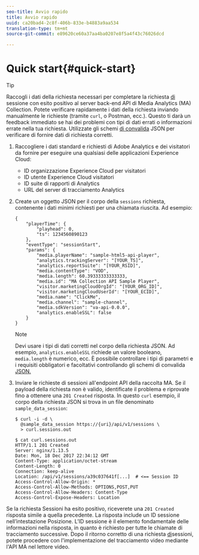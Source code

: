 ```yaml
---
seo-title: Avvio rapido
title: Avvio rapido
uuid: ca20bad4-2c8f-406b-833e-b4883a9aa534
translation-type: tm+mt
source-git-commit: e89620ce60a37aa4ba0207e8f5a4f43c76026dcd

---
```



# Quick start{#quick-start}

>[!TIP]
>
>Raccogli i dati della richiesta necessari per completare la richiesta [di](/help/media-collection-api/mc-api-ref/mc-api-sessions-req.md) sessione con esito positivo al server back-end API di Media Analytics (MA) Collection. Potete verificare rapidamente i dati della richiesta inviando manualmente le richieste (tramite `curl`, o Postman, ecc.). Questo ti darà un feedback immediato se hai dei problemi con tipi di dati errati o informazioni errate nella tua richiesta. Utilizzate gli schemi [di convalida](/help/media-collection-api/mc-api-ref/mc-api-json-validation.md) JSON per verificare di fornire dati di richiesta corretti.

1. Raccogliere i dati standard e richiesti di Adobe Analytics e dei visitatori da fornire per eseguire una qualsiasi delle applicazioni Experience Cloud:

   * ID organizzazione Experience Cloud per visitatori
   * ID utente Experience Cloud visitatori
   * ID suite di rapporti di Analytics
   * URL del server di tracciamento Analytics

1. Create un oggetto JSON per il corpo della `sessions` richiesta, contenente i dati minimi richiesti per una chiamata riuscita. Ad esempio:

   ```
   { 
       "playerTime": { 
           "playhead": 0, 
           "ts": 1234560890123 
       }, 
       "eventType": "sessionStart", 
       "params": { 
           "media.playerName": "sample-html5-api-player", 
           "analytics.trackingServer": "[YOUR_TS]", 
           "analytics.reportSuite": "[YOUR_RSID]", 
           "media.contentType": "VOD", 
           "media.length": 60.39333333333333, 
           "media.id": "MA Collection API Sample Player", 
           "visitor.marketingCloudOrgId": "[YOUR_ORG_ID]", 
           "visitor.marketingCloudUserId": "[YOUR_ECID]",
           "media.name": "ClickMe", 
           "media.channel": "sample-channel", 
           "media.sdkVersion": "va-api-0.0.0", 
           "analytics.enableSSL": false 
       } 
   }
   ```

   >[!NOTE]
   >
   >Devi usare i tipi di dati corretti nel corpo della richiesta JSON. Ad esempio, `analytics.enableSSL` richiede un valore booleano, `media.length` è numerico, ecc. È possibile controllare i tipi di parametri e i requisiti obbligatori e facoltativi controllando gli schemi di convalida [JSON.](/help/media-collection-api/mc-api-impl/mc-api-validate-reqs.md)

1. Inviare le richieste di sessioni all'endpoint API della raccolta MA. Se il payload della richiesta non è valido, identificate il problema e riprovate fino a ottenere una `201 Created` risposta. In questo `curl` esempio, il corpo della richiesta JSON si trova in un file denominato `sample_data_session`:

   ```
   $ curl -i -d \ 
     @sample_data_session https://{uri}/api/v1/sessions \ 
     > curl.sessions.out 
   
   $ cat curl.sessions.out 
   HTTP/1.1 201 Created 
   Server: nginx/1.13.5 
   Date: Mon, 18 Dec 2017 22:34:12 GMT 
   Content-Type: application/octet-stream 
   Content-Length: 0 
   Connection: keep-alive 
   Location: /api/v1/sessions/a39c037641f[...]  # <== Session ID  
   Access-Control-Allow-Origin: * 
   Access-Control-Allow-Methods: OPTIONS,POST,PUT 
   Access-Control-Allow-Headers: Content-Type 
   Access-Control-Expose-Headers: Location
   ```

Se la richiesta [](/help/media-collection-api/mc-api-ref/mc-api-sessions-req.md) Sessioni ha esito positivo, riceverete una `201 Created` risposta simile a quella precedente. La risposta include un ID sessione nell’intestazione Posizione. L’ID sessione è il elemento fondamentale delle informazioni nella risposta, in quanto è richiesto per tutte le chiamate di tracciamento successive. Dopo il ritorno corretto di una richiesta [di](/help/media-collection-api/mc-api-ref/mc-api-sessions-req.md)sessioni, potete procedere con l'implementazione del tracciamento video mediante l'API MA nel lettore video.
